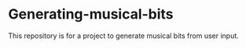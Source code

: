 # Generating-musical-bits
This repository is for a project to generate musical bits from user input.
